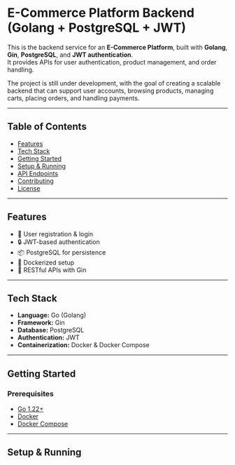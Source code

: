 # E-Commerce Platform Backend (Golang + PostgreSQL + JWT)

This is the backend service for an **E-Commerce Platform**, built with **Golang**, **Gin**, **PostgreSQL**, and **JWT authentication**.  
It provides APIs for user authentication, product management, and order handling.  

The project is still under development, with the goal of creating a scalable backend that can support user accounts, browsing products, managing carts, placing orders, and handling payments.
  

---

## Table of Contents
- [Features](#features)
- [Tech Stack](#tech-stack)
- [Getting Started](#getting-started)
- [Setup & Running](#setup--running)
- [API Endpoints](#api-endpoints)
- [Contributing](#contributing)
- [License](#license)

---

## Features
- 🔑 User registration & login
- 🔒 JWT-based authentication
- 📦 PostgreSQL for persistence
- 🐳 Dockerized setup
- 📑 RESTful APIs with Gin

---

## Tech Stack
- **Language:** Go (Golang)
- **Framework:** Gin
- **Database:** PostgreSQL
- **Authentication:** JWT
- **Containerization:** Docker & Docker Compose

---

## Getting Started

### Prerequisites
- [Go 1.22+](https://go.dev/doc/install)
- [Docker](https://docs.docker.com/get-docker/)
- [Docker Compose](https://docs.docker.com/compose/)

---

## Setup & Running

